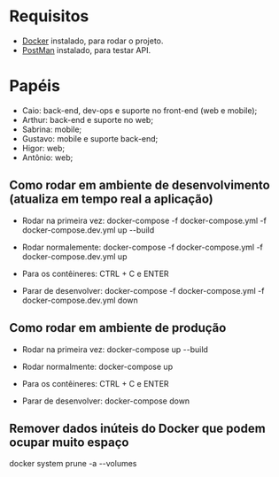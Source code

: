 # Requisitos

- [Docker](https://www.docker.com/) instalado, para rodar o projeto.
- [PostMan](https://www.postman.com/downloads/) instalado, para testar API.

# Papéis

- Caio: back-end, dev-ops e suporte no front-end (web e mobile);
- Arthur: back-end e suporte no web;
- Sabrina: mobile;
- Gustavo: mobile e suporte back-end;
- Higor: web;
- Antônio: web;

## Como rodar em ambiente de desenvolvimento (atualiza em tempo real a aplicação)

- Rodar na primeira vez: docker-compose -f docker-compose.yml -f docker-compose.dev.yml up --build

- Rodar normalemente: docker-compose -f docker-compose.yml -f docker-compose.dev.yml up

- Para os contêineres: CTRL + C e ENTER

- Parar de desenvolver: docker-compose -f docker-compose.yml -f docker-compose.dev.yml down

## Como rodar em ambiente de produção

- Rodar na primeira vez: docker-compose up --build

- Rodar normalmente: docker-compose up

- Para os contêineres: CTRL + C e ENTER

- Parar de desenvolver: docker-compose down

## Remover dados inúteis do Docker que podem ocupar muito espaço

docker system prune -a --volumes
